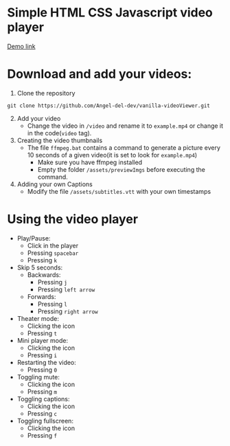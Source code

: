 # Simple HTML CSS Javascript video player

[Demo link](https://angel-del-dev.github.io/vanilla-videoViewer/)

# Download and add your videos:

1. Clone the repository 
```git
git clone https://github.com/Angel-del-dev/vanilla-videoViewer.git
```
2. Add your video
    * Change the video in `/video` and rename it to `example.mp4` or change it in the code(`video` tag).
3. Creating the video thumbnails
    * The file `ffmpeg.bat` contains a command to generate a picture every 10 seconds of a given video(it is set to look for `example.mp4`)
        * Make sure you have ffmpeg installed
        * Empty the folder `/assets/previewImgs` before executing the command.
4. Adding your own Captions
    * Modify the file `/assets/subtitles.vtt` with your own timestamps

# Using the video player

* Play/Pause:
    * Click in the player
    * Pressing `spacebar`
    * Pressing `k`
* Skip 5 seconds:
    * Backwards:
        * Pressing `j`
        * Pressing `left arrow`
    * Forwards:
        * Pressing `l`
        * Pressing `right arrow`
* Theater mode:
    * Clicking the icon
    * Pressing `t`
* Mini player mode:
    * Clicking the icon
    * Pressing `i`
* Restarting the video:
    * Pressing `0`
* Toggling mute:
    * Clicking the icon
    * Pressing `m`
* Toggling captions:
    * Clicking the icon
    * Pressing `c`
* Toggling fullscreen:
    * Clicking the icon
    * Pressing `f`